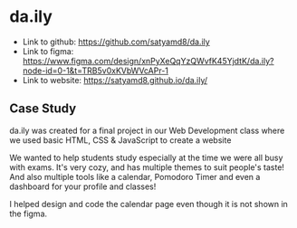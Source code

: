 # da.ily

- Link to github: https://github.com/satyamd8/da.ily
- Link to figma: https://www.figma.com/design/xnPyXeQqYzQWvfK45YjdtK/da.ily?node-id=0-1&t=TRB5v0xKVbWVcAPr-1
- Link to website: https://satyamd8.github.io/da.ily/

## Case Study

da.ily was created for a final project in our Web Development class where we used basic HTML, CSS & JavaScript to create a website

We wanted to help students study especially at the time we were all busy with exams. It's very cozy, and has multiple themes to suit people's taste! And also multiple tools like a calendar, Pomodoro Timer and even a dashboard for your profile and classes!

I helped design and code the calendar page even though it is not shown in the figma.